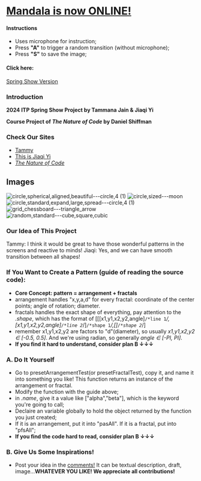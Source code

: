 # [Mandala is now ONLINE!](https://typemaster32.github.io/Mandala/)

#### Instructions
* Uses microphone for instruction;
* Press **"A"** to trigger a random transition (without microphone); 
* Press **"S"** to save the image;

#### Click here:
[Spring Show Version](https://typemaster32.github.io/Mandala/)

### Introduction
**2024 ITP Spring Show Project by Tammana Jain & Jiaqi Yi**

**Course Project of _The Nature of Code_ by Daniel Shiffman**

### Check Our Sites
* [Tammy](https://tamannajain.cargo.site/)
* [This is Jiaqi Yi](https://whyjq.com)
* [_The Nature of Code_](https://natureofcode.com/)

## Images
![circle,spherical,aligned,beautiful---circle,4 (1)](https://github.com/Typemaster32/Mandala/assets/70934733/7dace92f-c5dd-43a6-bb0d-14311ad05bd5)
![circle,sized---moon](https://github.com/Typemaster32/Mandala/assets/70934733/c27d4807-5f1c-4440-b17c-7b0ab7da75f4)
![circle,standard,expand,large,spread---circle,4 (1)](https://github.com/Typemaster32/Mandala/assets/70934733/9e7b1ab5-e1f4-454f-bed4-034e73248152)
![grid_chessboard---triangle_arrow](https://github.com/Typemaster32/Mandala/assets/70934733/72a1762f-86e6-4cce-b0f8-f8c5877cdb33)
![random,standard---cube,square,cubic](https://github.com/Typemaster32/Mandala/assets/70934733/7565dac9-817b-45ed-8e2a-847db77e7141)


### Our Idea of This Project
Tammy: I think it would be great to have those wonderful patterns in the screens and reactive to minds!
Jiaqi: Yes, and we can have smooth transition between all shapes!

### If You Want to Create a Pattern (guide of reading the source code):
* **Core Concept: pattern = arrangement + fractals**
* arrangement handles "x,y,a,d" for every fractal: coordinate of the center points; angle of rotation; diameter.
* fractals handles the exact shape of everything, pay attention to the _.shape_, which has the format of [[[x1,y1,x2,y2,angle]`/*line 1`*/,[x1,y1,x2,y2,angle]`/*line 2`*/]`/*shape 1`*/,[]`/*shape 2`*/]
* remember x1,y1,x2,y2 are factors to "d"(diameter), so usually _x1,y1,x2,y2 ∈ [-0.5, 0.5]_. And we're using radian, so generally _angle ∈ [-PI, PI]_.
* **If you find it hard to understand, consider plan B ↓↓↓**

### A. Do It Yourself
* Go to presetArrangementTest(or presetFractalTest), copy it, and name it into something you like! This function returns an instance of the arrangement or fractal.
* Modify the function with the guide above;
* in _.name_, give it a value like ["alpha","beta"], which is the keyword you're going to call;
* Declaire an variable globally to hold the object returned by the function you just created;
* If it is an arrangement, put it into "pasAll". If it is a fractal, put into "pfsAll";
* **If you find the code hard to read, consider plan B ↓↓↓**

### B. Give Us Some Inspirations!
* Post your idea in the [comments!](https://github.com/Typemaster32/Mandala/discussions/2) It can be textual description, draft, image...**WHATEVER YOU LIKE! We appreciate all contributions!**
